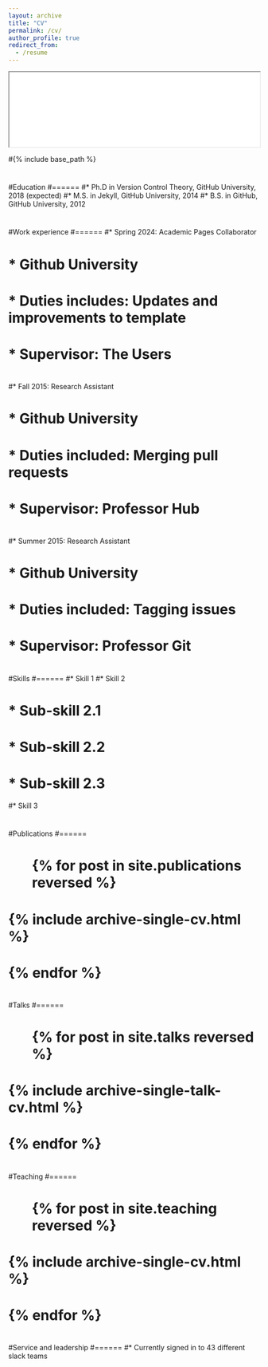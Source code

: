 ```yaml
---
layout: archive
title: "CV"
permalink: /cv/
author_profile: true
redirect_from:
  - /resume
---
```


<iframe style="width:100%" src="/abstracts/CV-FERRO.pdf"></iframe>

#{% include base_path %}
#
#Education
#======
#* Ph.D in Version Control Theory, GitHub University, 2018 (expected)
#* M.S. in Jekyll, GitHub University, 2014
#* B.S. in GitHub, GitHub University, 2012
#
#Work experience
#======
#* Spring 2024: Academic Pages Collaborator
#  * Github University
#  * Duties includes: Updates and improvements to template
#  * Supervisor: The Users
#
#* Fall 2015: Research Assistant
#  * Github University
#  * Duties included: Merging pull requests
#  * Supervisor: Professor Hub
#
#* Summer 2015: Research Assistant
#  * Github University
#  * Duties included: Tagging issues
#  * Supervisor: Professor Git
#  
#Skills
#======
#* Skill 1
#* Skill 2
#  * Sub-skill 2.1
#  * Sub-skill 2.2
#  * Sub-skill 2.3
#* Skill 3
#
#Publications
#======
#  <ul>{% for post in site.publications reversed %}
#    {% include archive-single-cv.html %}
#  {% endfor %}</ul>
#  
#Talks
#======
#  <ul>{% for post in site.talks reversed %}
#    {% include archive-single-talk-cv.html  %}
#  {% endfor %}</ul>
#  
#Teaching
#======
#  <ul>{% for post in site.teaching reversed %}
#    {% include archive-single-cv.html %}
#  {% endfor %}</ul>
#  
#Service and leadership
#======
#* Currently signed in to 43 different slack teams
